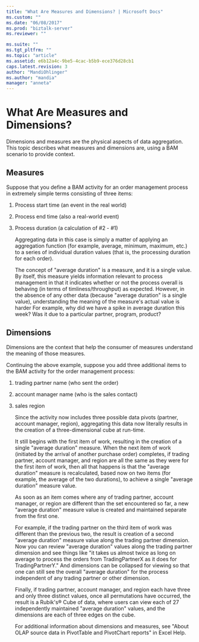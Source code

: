 ```yaml
---
title: "What Are Measures and Dimensions? | Microsoft Docs"
ms.custom: ""
ms.date: "06/08/2017"
ms.prod: "biztalk-server"
ms.reviewer: ""

ms.suite: ""
ms.tgt_pltfrm: ""
ms.topic: "article"
ms.assetid: e6b12a4c-9be5-4cac-b5b9-ece376d28cb1
caps.latest.revision: 3
author: "MandiOhlinger"
ms.author: "mandia"
manager: "anneta"
---
```

# What Are Measures and Dimensions?
Dimensions and measures are the physical aspects of data aggregation. This topic describes what measures and dimensions are, using a BAM scenario to provide context.  
  
## Measures  
 Suppose that you define a BAM activity for an order management process in extremely simple terms consisting of three items:  
  
1. Process start time (an event in the real world)  
  
2. Process end time (also a real-world event)  
  
3. Process duration (a calculation of #2 - #1)  
  
   Aggregating data in this case is simply a matter of applying an aggregation function (for example, average, minimum, maximum, etc.) to a series of individual duration values (that is, the processing duration for each order).  
  
   The concept of "average duration" is a measure, and it is a single value. By itself, this measure yields information relevant to process management in that it indicates whether or not the process overall is behaving (in terms of timliness/throughput) as expected. However, in the absence of any other data (because "average duration" is a single value), understanding the meaning of the measure's actual value is harder For example, why did we have a spike in average duration this week? Was it due to a particular partner, program, product?  
  
## Dimensions  
 Dimensions are the context that help the consumer of measures understand the meaning of those measures.  
  
 Continuing the above example, suppose you add three additional items to the BAM activity for the order management process:  
  
1. trading partner name (who sent the order)  
  
2. account manager name (who is the sales contact)  
  
3. sales region  
  
   Since the activity now includes three possible data pivots (partner, account manager, region), aggregating this data now literally results in the creation of a three-dimensional cube at run-time.  
  
   It still begins with the first item of work, resulting in the creation of a single "average duration" measure. When the next item of work (initiated by the arrival of another purchase order) completes, if trading partner, account manager, and region are all the same as they were for the first item of work, then all that happens is that the "average duration" measure is recalculated, based now on two items (for example, the average of the two durations), to achieve a single "average duration" measure value.  
  
   As soon as an item comes where any of trading partner, account manager, or region are different than the set encountered so far, a new "average duration" measure value is created and maintained separate from the first one.  
  
   For example, if the trading partner on the third item of work was different than the previous two, the result is creation of a second "average duration" measure value along the trading partner dimension. Now you can review "average duration" values along the trading partner dimension and see things like "it takes us almost twice as long on average to process the orders from TradingPartnerX as it does for TradingPartnerY." And dimensions can be collapsed for viewing so that one can still see the overall "average duration" for the process independent of any trading partner or other dimension.  
  
   Finally, if trading partner, account manager, and region each have three and only three distinct values, once all permutations have occurred, the result is a Rubik's® Cube of data, where users can view each of 27 independently maintained "average duration" values, and the dimensions are each of three edges on the cube.  
  
   For additional information about dimensions and measures, see "About OLAP source data in PivotTable and PivotChart reports" in Excel Help.